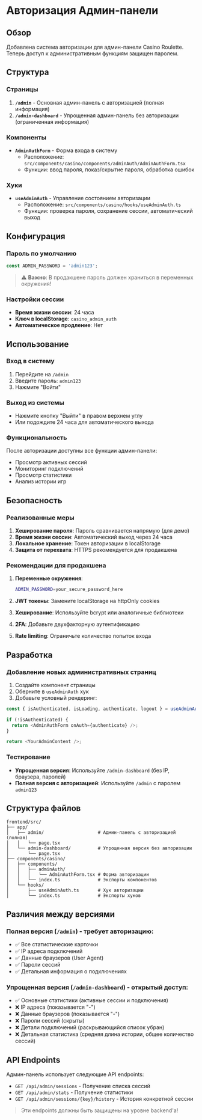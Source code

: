 # Авторизация Админ-панели

## Обзор

Добавлена система авторизации для админ-панели Casino Roulette. Теперь доступ к административным функциям защищен
паролем.

## Структура

### Страницы

1. **`/admin`** - Основная админ-панель с авторизацией (полная информация)
2. **`/admin-dashboard`** - Упрощенная админ-панель без авторизации (ограниченная информация)

### Компоненты

- **`AdminAuthForm`** - Форма входа в систему
    - Расположение: `src/components/casino/components/adminAuth/AdminAuthForm.tsx`
    - Функции: ввод пароля, показ/скрытие пароля, обработка ошибок

### Хуки

- **`useAdminAuth`** - Управление состоянием авторизации
    - Расположение: `src/components/casino/hooks/useAdminAuth.ts`
    - Функции: проверка пароля, сохранение сессии, автоматический выход

## Конфигурация

### Пароль по умолчанию

```typescript
const ADMIN_PASSWORD = 'admin123';
```

> ⚠️ **Важно**: В продакшене пароль должен храниться в переменных окружения!

### Настройки сессии

- **Время жизни сессии**: 24 часа
- **Ключ в localStorage**: `casino_admin_auth`
- **Автоматическое продление**: Нет

## Использование

### Вход в систему

1. Перейдите на `/admin`
2. Введите пароль: `admin123`
3. Нажмите "Войти"

### Выход из системы

- Нажмите кнопку "Выйти" в правом верхнем углу
- Или подождите 24 часа для автоматического выхода

### Функциональность

После авторизации доступны все функции админ-панели:

- Просмотр активных сессий
- Мониторинг подключений
- Просмотр статистики
- Анализ истории игр

## Безопасность

### Реализованные меры

1. **Хеширование пароля**: Пароль сравнивается напрямую (для демо)
2. **Время жизни сессии**: Автоматический выход через 24 часа
3. **Локальное хранение**: Токен авторизации в localStorage
4. **Защита от перехвата**: HTTPS рекомендуется для продакшена

### Рекомендации для продакшена

1. **Переменные окружения**:
   ```bash
   ADMIN_PASSWORD=your_secure_password_here
   ```

2. **JWT токены**: Замените localStorage на httpOnly cookies

3. **Хеширование**: Используйте bcrypt или аналогичные библиотеки

4. **2FA**: Добавьте двухфакторную аутентификацию

5. **Rate limiting**: Ограничьте количество попыток входа

## Разработка

### Добавление новых административных страниц

1. Создайте компонент страницы
2. Оберните в `useAdminAuth` хук
3. Добавьте условный рендеринг:

```typescript
const { isAuthenticated, isLoading, authenticate, logout } = useAdminAuth();

if (!isAuthenticated) {
  return <AdminAuthForm onAuth={authenticate} />;
}

return <YourAdminContent />;
```

### Тестирование

- **Упрощенная версия**: Используйте `/admin-dashboard` (без IP, браузера, паролей)
- **Полная версия с авторизацией**: Используйте `/admin` с паролем `admin123`

## Структура файлов

```
frontend/src/
├── app/
│   ├── admin/                    # Админ-панель с авторизацией (полная)
│   │   └── page.tsx
│   └── admin-dashboard/          # Упрощенная версия без авторизации
│       └── page.tsx
├── components/casino/
│   ├── components/
│   │   ├── adminAuth/
│   │   │   └── AdminAuthForm.tsx # Форма авторизации
│   │   └── index.ts              # Экспорты компонентов
│   └── hooks/
│       ├── useAdminAuth.ts       # Хук авторизации
│       └── index.ts              # Экспорты хуков
```

## Различия между версиями

### Полная версия (`/admin`) - требует авторизацию:

- ✅ Все статистические карточки
- ✅ IP адреса подключений
- ✅ Данные браузеров (User Agent)
- ✅ Пароли сессий
- ✅ Детальная информация о подключениях

### Упрощенная версия (`/admin-dashboard`) - открытый доступ:

- ✅ Основные статистики (активные сессии и подключения)
- ❌ IP адреса (показывается "-")
- ❌ Данные браузеров (показывается "-")
- ❌ Пароли сессий (скрыты)
- ❌ Детали подключений (раскрывающийся список убран)
- ❌ Детальная статистика (средняя длина истории, общее количество сессий)

## API Endpoints

Админ-панель использует следующие API endpoints:

- `GET /api/admin/sessions` - Получение списка сессий
- `GET /api/admin/stats` - Получение статистики
- `GET /api/admin/sessions/{key}/history` - История конкретной сессии

> Эти endpoints должны быть защищены на уровне backend'а! 